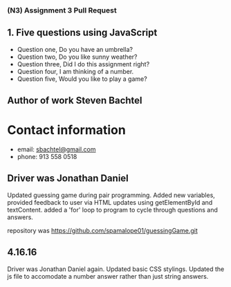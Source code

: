 ### (N3) Assignment 3 Pull Request

##  1. Five questions using JavaScript
- Question one, Do you have an umbrella?
- Question two, Do you like sunny weather?
- Question three, Did I do this assignment right?
- Question four, I am thinking of a number.
- Question five, Would you like to play a game?

## Author of work Steven Bachtel
# Contact information
  - email: sbachtel@gmail.com
  - phone: 913 558 0518

  ## Driver was Jonathan Daniel
  Updated guessing game during pair programming.  Added new variables, provided feedback to user via HTML updates using getElementById and textContent.  added a 'for' loop to program to cycle through questions and answers.  

  repository was https://github.com/spamalope01/guessingGame.git


  ## 4.16.16
  Driver was Jonathan Daniel again.  Updated basic CSS stylings.  Updated the js file to accomodate a number answer rather than just string answers.  

